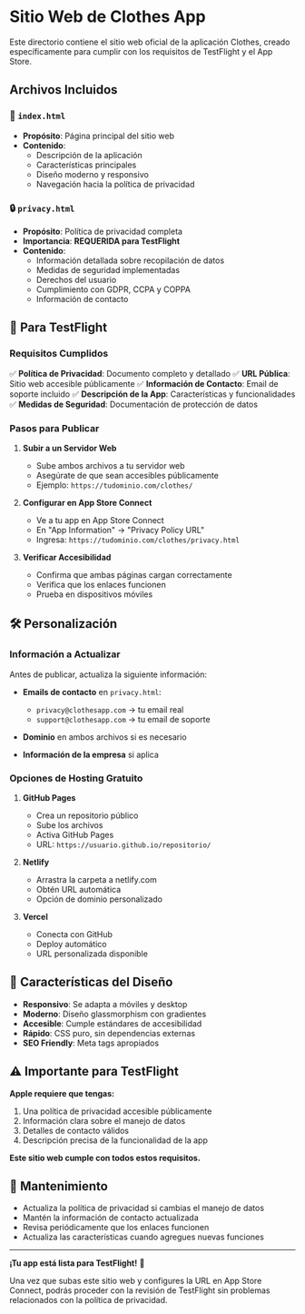 # Sitio Web de Clothes App

Este directorio contiene el sitio web oficial de la aplicación Clothes, creado específicamente para cumplir con los requisitos de TestFlight y el App Store.

## Archivos Incluidos

### 📄 `index.html`
- **Propósito**: Página principal del sitio web
- **Contenido**: 
  - Descripción de la aplicación
  - Características principales
  - Diseño moderno y responsivo
  - Navegación hacia la política de privacidad

### 🔒 `privacy.html`
- **Propósito**: Política de privacidad completa
- **Importancia**: **REQUERIDA para TestFlight**
- **Contenido**:
  - Información detallada sobre recopilación de datos
  - Medidas de seguridad implementadas
  - Derechos del usuario
  - Cumplimiento con GDPR, CCPA y COPPA
  - Información de contacto

## 🚀 Para TestFlight

### Requisitos Cumplidos
✅ **Política de Privacidad**: Documento completo y detallado
✅ **URL Pública**: Sitio web accesible públicamente
✅ **Información de Contacto**: Email de soporte incluido
✅ **Descripción de la App**: Características y funcionalidades
✅ **Medidas de Seguridad**: Documentación de protección de datos

### Pasos para Publicar

1. **Subir a un Servidor Web**
   - Sube ambos archivos a tu servidor web
   - Asegúrate de que sean accesibles públicamente
   - Ejemplo: `https://tudominio.com/clothes/`

2. **Configurar en App Store Connect**
   - Ve a tu app en App Store Connect
   - En "App Information" → "Privacy Policy URL"
   - Ingresa: `https://tudominio.com/clothes/privacy.html`

3. **Verificar Accesibilidad**
   - Confirma que ambas páginas cargan correctamente
   - Verifica que los enlaces funcionen
   - Prueba en dispositivos móviles

## 🛠️ Personalización

### Información a Actualizar
Antes de publicar, actualiza la siguiente información:

- **Emails de contacto** en `privacy.html`:
  - `privacy@clothesapp.com` → tu email real
  - `support@clothesapp.com` → tu email de soporte

- **Dominio** en ambos archivos si es necesario

- **Información de la empresa** si aplica

### Opciones de Hosting Gratuito

1. **GitHub Pages**
   - Crea un repositorio público
   - Sube los archivos
   - Activa GitHub Pages
   - URL: `https://usuario.github.io/repositorio/`

2. **Netlify**
   - Arrastra la carpeta a netlify.com
   - Obtén URL automática
   - Opción de dominio personalizado

3. **Vercel**
   - Conecta con GitHub
   - Deploy automático
   - URL personalizada disponible

## 📱 Características del Diseño

- **Responsivo**: Se adapta a móviles y desktop
- **Moderno**: Diseño glassmorphism con gradientes
- **Accesible**: Cumple estándares de accesibilidad
- **Rápido**: CSS puro, sin dependencias externas
- **SEO Friendly**: Meta tags apropiados

## ⚠️ Importante para TestFlight

**Apple requiere que tengas:**
1. Una política de privacidad accesible públicamente
2. Información clara sobre el manejo de datos
3. Detalles de contacto válidos
4. Descripción precisa de la funcionalidad de la app

**Este sitio web cumple con todos estos requisitos.**

## 🔄 Mantenimiento

- Actualiza la política de privacidad si cambias el manejo de datos
- Mantén la información de contacto actualizada
- Revisa periódicamente que los enlaces funcionen
- Actualiza las características cuando agregues nuevas funciones

---

**¡Tu app está lista para TestFlight!** 🎉

Una vez que subas este sitio web y configures la URL en App Store Connect, podrás proceder con la revisión de TestFlight sin problemas relacionados con la política de privacidad.